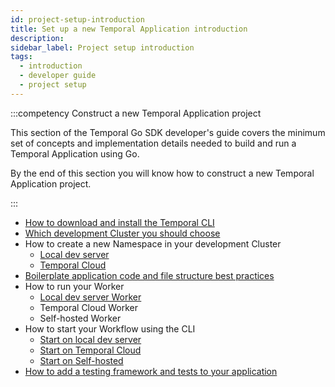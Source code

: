 ```yaml
---
id: project-setup-introduction
title: Set up a new Temporal Application introduction
description:
sidebar_label: Project setup introduction
tags:
  - introduction
  - developer guide
  - project setup
---
```


:::competency Construct a new Temporal Application project

This section of the Temporal Go SDK developer's guide covers the minimum set of concepts and implementation details needed to build and run a Temporal Application using Go.

By the end of this section you will know how to construct a new Temporal Application project.

:::

- [How to download and install the Temporal CLI](/go/install-cli)
- [Which development Cluster you should choose](/go/choose-dev-cluster)
- How to create a new Namespace in your development Cluster
  - [Local dev server](/go/choose-dev-cluster#local-dev-server)
  - [Temporal Cloud](/go/choose-dev-cluster#temporal-cloud)
- [Boilerplate application code and file structure best practices](/go/project-structure)
- How to run your Worker
  - [Local dev server Worker](/go/backgroundcheck-boilerplate-run-a-dev-server-worker)
  - Temporal Cloud Worker
  - Self-hosted Worker
- How to start your Workflow using the CLI
  - [Start on local dev server](/go/backgroundcheck-boilerplate-start-workflow#local-dev-server)
  - [Start on Temporal Cloud](/go/backgroundcheck-boilerplate-start-workflow#temporal-cloud)
  - [Start on Self-hosted](/go/backgroundcheck-boilerplate-start-workflow#self-hosted)
- [How to add a testing framework and tests to your application](/go/backgroundcheck-boilerplate-add-test-framework)
